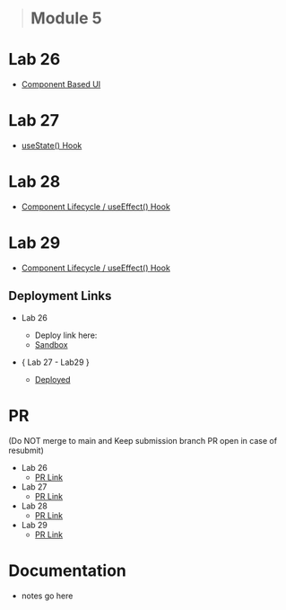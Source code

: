 > # Module 5

# Lab 26

- [Component Based UI](./Lab%20info/lab26.md)

# Lab 27

- [useState() Hook](./Lab%20info/lab27.md)

# Lab 28

- [Component Lifecycle / useEffect() Hook](./Lab%20info/lab28.md)

# Lab 29

- [Component Lifecycle / useEffect() Hook](./Lab%20info/lab28.md)

## Deployment Links

- Lab 26

  - Deploy link here:
  - [Sandbox](https://codesandbox.io/p/github/Dcastro99/rest-yeezy/draft/sad-kalam?import=true&file=%2Frest-yeezy%2Fsrc%2Fapp.js&selection=%5B%7B%22endColumn%22%3A1%2C%22endLineNumber%22%3A4%2C%22startColumn%22%3A1%2C%22startLineNumber%22%3A4%7D%5D)

- { Lab 27 - Lab29 }
  - [Deployed](https://dcastro99.github.io/Rest-Yeezy/)

# PR

(Do NOT merge to main and Keep submission branch PR open in case of resubmit)

- Lab 26
  - [PR Link](https://github.com/Dcastro99/rest-yeezy/pull/1)
- Lab 27
  - [PR Link](https://github.com/Dcastro99/Rest-Yeezy/pull/2)
- Lab 28
  - [PR Link](https://github.com/Dcastro99/Rest-Yeezy/pull/7)
- Lab 29
  - [PR Link](https://github.com/Dcastro99/Rest-Yeezy/pull/11)

# Documentation

- notes go here

